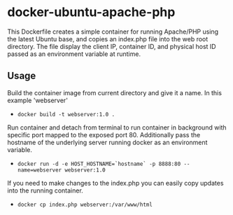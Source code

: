 # docker-ubuntu-apache-php
This Dockerfile creates a simple container for running Apache/PHP using the latest Ubuntu base, and copies an index.php file into the web root directory.  The file display the client IP, container ID, and physical host ID passed as an environment variable at runtime.  

## Usage
Build the container image from current directory and give it a name.  In this example 'webserver'
- `docker build -t webserver:1.0 .`  

Run container and detach from terminal to run container in background with specific port mapped to the exposed port 80.  Additionally pass the hostname of the underlying server running docker as an environment variable.  
- ```docker run -d -e HOST_HOSTNAME=`hostname` -p 8888:80 --name=webserver webserver:1.0```

If you need to make changes to the index.php you can easily copy updates into the running container. 
- `docker cp index.php webserver:/var/www/html`
